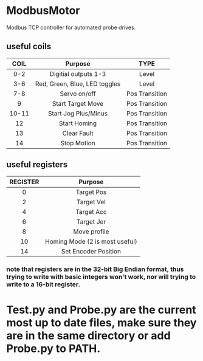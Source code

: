 # ModbusMotor
Modbus TCP controller for automated probe drives.

## useful coils
| COIL | Purpose | TYPE |
|:----:|:-------:|:----:|
| 0-2  | Digitial outputs 1-3 | Level |
| 3-6  | Red, Green, Blue, LED toggles | Level |
| 7-8  | Servo on/off | Pos Transition |
| 9 | Start Target Move | Pos Transition |
| 10-11 | Start Jog Plus/Minus | Pos Transition |
| 12 | Start Homing | Pos Transition |
| 13 | Clear Fault | Pos Transition |
| 14 | Stop Motion | Pos Transition |
## useful registers
| REGISTER | Purpose |
|:--------:|:-------:|
| 0 | Target Pos|
| 2 | Target Vel|
| 4 | Target Acc|
| 6 | Target Jer|
| 8 | Move profile|
| 10 | Homing Mode (2 is most useful) |
| 14 | Set Encoder Position |
### note that registers are in the 32-bit Big Endian format, thus trying to write with basic integers won't work, nor will trying to write to a 16-bit register.

# Test.py and Probe.py are the current most up to date files, make sure they are in the same directory or add Probe.py to PATH.
